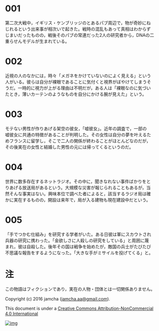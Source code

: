 # 001

第二次大戦中，イギリス・ケンブリッジのとあるパブ周辺で，物が奇妙にね  
じれるという出来事が相次いで起きた。戦時の混乱もあって真相はわからず  
じまいだったものの，戦後そのパブの常連だった2人の研究者から，DNAの二  
重らせんモデルが生まれている。  

# 002

近視の人のなかには，時々「メガネをかけていないのによく見える」という  
人がいる。彼らは自分が裸眼であることに気付くと視界がぼやけてしまうそ  
うだ。一時的に視力が上がる理由は不明だが，ある人は「裸眼なのに気づい  
たとき，薄いカーテンのようなものを自分にかける腕が見えた」という。  

# 003

モテない男性が作りあげる架空の彼女，「嘘彼女」。近年の調査で，一部の  
嘘彼女に共通の特徴があることが判明した。その女性は自分の夢を叶えるた  
めフランスに留学し，そこで二人の関係が終わることがほとんどなのだが，  
その後実在の女性と結婚した男性の元には帰ってくるというのだ。  

# 004

世界に数多存在するネットラジオ。その中に，聞きなれない事件ばかりをと  
りあげる放送局があるという。大規模な災害が報じられることもあるが，当  
然そんな事実はない。興味本位で調べた者によると，該当するラジオ局は確  
かに実在するものの，開設は来年で，局が入る建物も現在建設中だという。  

# 005

「手でつかむ仕組み」を研究する学者がいた。ある日彼は軍にスカウトされ  
兵器の研究に携わった。「金欲しさに人殺しの研究をしている」と周囲に蔑  
まれ，彼は自殺した。後年その国は戦争を始めたが，敵国の兵士がたびたび  
不思議な報告をするようになった。「大きな手がミサイルを投げてくる」と。  

# 注

この物語はフィクションであり，実在の人物・団体とは一切関係ありません。  

Copyright (c) 2016 jamcha (jamcha.aa@gmail.com).  

This document is under a [Creative Commons Attribution-NonCommercial 4.0 International](http://creativecommons.org/licenses/by-nc/4.0/deed)  

[![img](http://i.creativecommons.org/l/by-nc/3.0/80x15.png)](http://creativecommons.org/licenses/by-nc/4.0/deed)